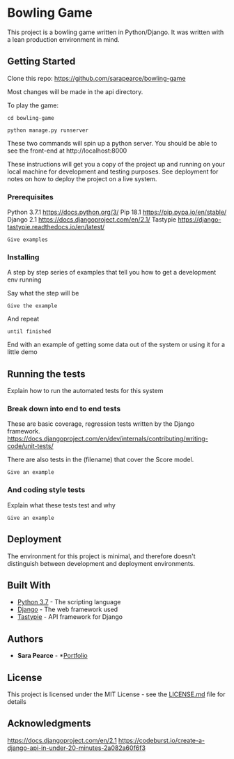# Bowling Game

This project is a bowling game written in Python/Django. It was written with a lean production environment in mind. 

## Getting Started

Clone this repo: https://github.com/sarapearce/bowling-game

Most changes will be made in the api directory.

To play the game:

`cd bowling-game`

`python manage.py runserver`

These two commands will spin up a python server. You should be able to see the front-end at http://localhost:8000

These instructions will get you a copy of the project up and running on your local machine for development and testing purposes. See deployment for notes on how to deploy the project on a live system.

### Prerequisites

Python 3.7.1 https://docs.python.org/3/
Pip 18.1 https://pip.pypa.io/en/stable/
Django 2.1 https://docs.djangoproject.com/en/2.1/
Tastypie https://django-tastypie.readthedocs.io/en/latest/

```
Give examples
```

### Installing

A step by step series of examples that tell you how to get a development env running

Say what the step will be

```
Give the example
```

And repeat

```
until finished
```

End with an example of getting some data out of the system or using it for a little demo

## Running the tests

Explain how to run the automated tests for this system

### Break down into end to end tests

These are basic coverage, regression tests written by the Django framework.
https://docs.djangoproject.com/en/dev/internals/contributing/writing-code/unit-tests/

There are also tests in the (filename) that cover the
Score model.


```
Give an example
```

### And coding style tests

Explain what these tests test and why

```
Give an example
```

## Deployment

The environment for this project is minimal, and therefore doesn't distinguish between development and deployment environments.

## Built With

* [Python 3.7](https://docs.python.org/3/) - The scripting language
* [Django](https://docs.djangoproject.com/en/2.1/) - The web framework used
* [Tastypie](https://django-tastypie.readthedocs.io/en/latest/) - API framework for Django


## Authors

* **Sara Pearce** - *[Portfolio](http://sarapearce.net)

## License

This project is licensed under the MIT License - see the [LICENSE.md](LICENSE.md) file for details

## Acknowledgments

https://docs.djangoproject.com/en/2.1
https://codeburst.io/create-a-django-api-in-under-20-minutes-2a082a60f6f3
